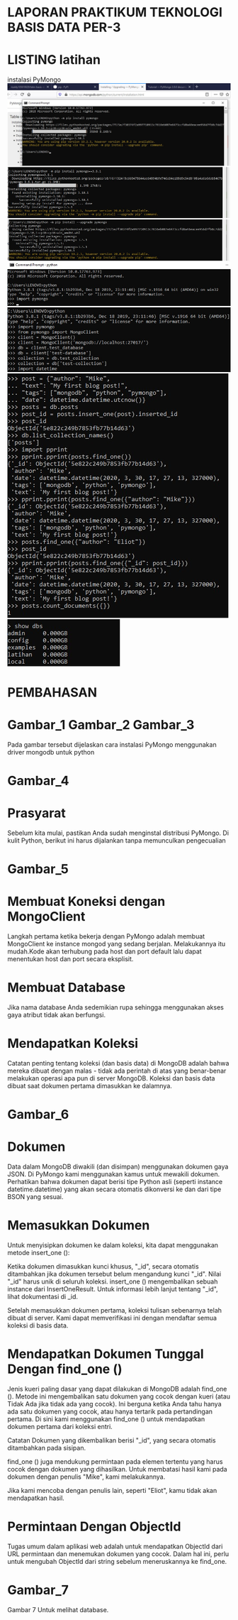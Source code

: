 # LAPORAN PRAKTIKUM TEKNOLOGI BASIS DATA PER-3

# LISTING latihan
instalasi PyMongo
![Gambar 1](gambar_1.jpg) ![Gambar 2](gambar_2.jpg) ![Gambar 3](gambar_3.jpg) ![Gambar 4](gambar_4.jpg) ![Gambar 5](gambar_5.jpg)
![Gambar 6](gambar_6.jpg) ![Gambar 7](gambar_7.jpg)

# PEMBAHASAN
# Gambar_1 Gambar_2 Gambar_3
Pada gambar tersebut dijelaskan cara instalasi PyMongo menggunakan driver mongodb untuk python

# Gambar_4
# Prasyarat
Sebelum kita mulai, pastikan Anda sudah menginstal distribusi PyMongo. Di kulit Python, berikut ini harus dijalankan tanpa memunculkan pengecualian

# Gambar_5
# Membuat Koneksi dengan MongoClient
Langkah pertama ketika bekerja dengan PyMongo adalah membuat MongoClient ke instance mongod yang sedang berjalan. Melakukannya itu mudah.Kode akan terhubung pada host dan port default lalu dapat menentukan host dan port secara eksplisit.

# Membuat Database
Jika nama database Anda sedemikian rupa sehingga menggunakan akses gaya atribut tidak akan berfungsi.

# Mendapatkan Koleksi
Catatan penting tentang koleksi (dan basis data) di MongoDB adalah bahwa mereka dibuat dengan malas - tidak ada perintah di atas yang benar-benar melakukan operasi apa pun di server MongoDB. Koleksi dan basis data dibuat saat dokumen pertama dimasukkan ke dalamnya.

# Gambar_6
# Dokumen
Data dalam MongoDB diwakili (dan disimpan) menggunakan dokumen gaya JSON. Di PyMongo kami menggunakan kamus untuk mewakili dokumen.
Perhatikan bahwa dokumen dapat berisi tipe Python asli (seperti instance datetime.datetime) yang akan secara otomatis dikonversi ke dan dari tipe BSON yang sesuai.

# Memasukkan Dokumen
Untuk menyisipkan dokumen ke dalam koleksi, kita dapat menggunakan metode insert_one ():

Ketika dokumen dimasukkan kunci khusus, "_id", secara otomatis ditambahkan jika dokumen tersebut belum mengandung kunci "_id". Nilai "_id" harus unik di seluruh koleksi. insert_one () mengembalikan sebuah instance dari InsertOneResult. Untuk informasi lebih lanjut tentang "_id", lihat dokumentasi di _id.

Setelah memasukkan dokumen pertama, koleksi tulisan sebenarnya telah dibuat di server. Kami dapat memverifikasi ini dengan mendaftar semua koleksi di basis data.

# Mendapatkan Dokumen Tunggal Dengan find_one ()
Jenis kueri paling dasar yang dapat dilakukan di MongoDB adalah find_one (). Metode ini mengembalikan satu dokumen yang cocok dengan kueri (atau Tidak Ada jika tidak ada yang cocok). Ini berguna ketika Anda tahu hanya ada satu dokumen yang cocok, atau hanya tertarik pada pertandingan pertama. Di sini kami menggunakan find_one () untuk mendapatkan dokumen pertama dari koleksi entri.

Catatan
Dokumen yang dikembalikan berisi "_id", yang secara otomatis ditambahkan pada sisipan.

find_one () juga mendukung permintaan pada elemen tertentu yang harus cocok dengan dokumen yang dihasilkan. Untuk membatasi hasil kami pada dokumen dengan penulis "Mike", kami melakukannya.

Jika kami mencoba dengan penulis lain, seperti "Eliot", kamu tidak akan mendapatkan hasil.

# Permintaan Dengan ObjectId

Tugas umum dalam aplikasi web adalah untuk mendapatkan ObjectId dari URL permintaan dan menemukan dokumen yang cocok. Dalam hal ini, perlu untuk mengubah ObjectId dari string sebelum meneruskannya ke find_one.

# Gambar_7
Gambar 7 Untuk melihat database.






